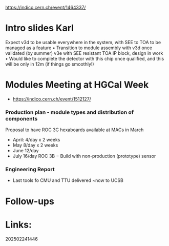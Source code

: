 https://indico.cern.ch/event/1464337/

# Intro slides Karl
Expect v3d to be usable everywhere in the system, with SEE to TOA to be managed as a feature
• Transition to module assembly with v3d once validated (by summer)
v3e with SEE resistant TOA IP block, design in work 
• Would like to complete the detector with this chip once qualified, and this will be only in 12m (if things go smoothly!)
# Modules Meeting at HGCal Week
- https://indico.cern.ch/event/1512127/

### Production plan - module types and distribution of components
 Proposal to have ROC 3C hexaboards available at MACs in March
- April: 4/day x 2 weeks
- May 8/day x 2 weeks
- June 12/day 
- July 16/day
ROC 3B − Build with non-production (prototype) sensor

### Engineering Report
- Last tools fo CMU and TTU delivered ~now to UCSB


# Follow-ups


# Links: 



202502241446
